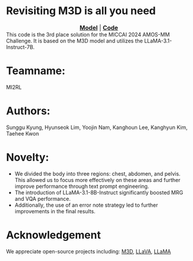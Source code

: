 # Revisiting M3D is all you need
<font size=3><div align='center' > [**Model**](https://huggingface.co/babbu3682/AMOS-MM-MI2RL-Solution1) | [**Code**](https://github.com/babbu3682/AMOS-MM-MI2RL)</div></font>
This code is the 3rd place solution for the MICCAI 2024 AMOS-MM Challenge. It is based on the M3D model and utilizes the LLaMA-3.1-Instruct-7B.

# Teamname: 
MI2RL

# Authors:
Sunggu Kyung, Hyunseok Lim, Yoojin Nam, Kanghoun Lee, Kanghyun Kim, Taehee Kwon

# Novelty:
* We divided the body into three regions: chest, abdomen, and pelvis. This allowed us to focus more effectively on these areas and further improve performance through text prompt engineering.
* The introduction of LLaMA-3.1-8B-Instruct significantly boosted MRG and VQA performance.
* Additionally, the use of an error note strategy led to further improvements in the final results.

# Acknowledgement
We appreciate open-source projects including: 
[M3D](https://github.com/BAAI-DCAI/M3D),
[LLaVA](https://github.com/haotian-liu/LLaVA),
[LLaMA](https://github.com/meta-llama/llama3)
